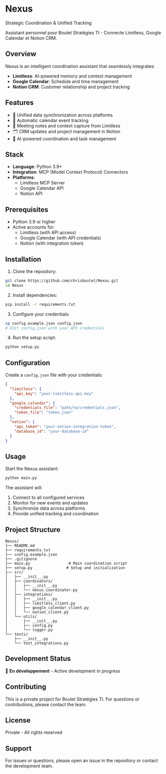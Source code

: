 # Nexus
Strategic Coordination & Unified Tracking

Assistant personnel pour Boulet Stratégies TI - Connecte Limitless, Google Calendar et Notion CRM.

## Overview

Nexus is an intelligent coordination assistant that seamlessly integrates:
- **Limitless**: AI-powered memory and context management
- **Google Calendar**: Schedule and time management
- **Notion CRM**: Customer relationship and project tracking

## Features

- 🔄 Unified data synchronization across platforms
- 📅 Automatic calendar event tracking
- 📝 Meeting notes and context capture from Limitless
- 🗂️ CRM updates and project management in Notion
- 🤖 AI-powered coordination and task management

## Stack

- **Language**: Python 3.9+
- **Integration**: MCP (Model Context Protocol) Connectors
- **Platforms**: 
  - Limitless MCP Server
  - Google Calendar API
  - Notion API

## Prerequisites

- Python 3.9 or higher
- Active accounts for:
  - Limitless (with API access)
  - Google Calendar (with API credentials)
  - Notion (with integration token)

## Installation

1. Clone the repository:
```bash
git clone https://github.com/chrisboulet/Nexus.git
cd Nexus
```

2. Install dependencies:
```bash
pip install -r requirements.txt
```

3. Configure your credentials:
```bash
cp config.example.json config.json
# Edit config.json with your API credentials
```

4. Run the setup script:
```bash
python setup.py
```

## Configuration

Create a `config.json` file with your credentials:

```json
{
  "limitless": {
    "api_key": "your-limitless-api-key"
  },
  "google_calendar": {
    "credentials_file": "path/to/credentials.json",
    "token_file": "token.json"
  },
  "notion": {
    "api_token": "your-notion-integration-token",
    "database_id": "your-database-id"
  }
}
```

## Usage

Start the Nexus assistant:

```bash
python main.py
```

The assistant will:
1. Connect to all configured services
2. Monitor for new events and updates
3. Synchronize data across platforms
4. Provide unified tracking and coordination

## Project Structure

```
Nexus/
├── README.md
├── requirements.txt
├── config.example.json
├── .gitignore
├── main.py                 # Main coordination script
├── setup.py               # Setup and initialization
├── src/
│   ├── __init__.py
│   ├── coordinators/
│   │   ├── __init__.py
│   │   └── nexus_coordinator.py
│   ├── integrations/
│   │   ├── __init__.py
│   │   ├── limitless_client.py
│   │   ├── google_calendar_client.py
│   │   └── notion_client.py
│   └── utils/
│       ├── __init__.py
│       ├── config.py
│       └── logger.py
└── tests/
    ├── __init__.py
    └── test_integrations.py
```

## Development Status

🚧 **En développement** - Active development in progress

## Contributing

This is a private project for Boulet Stratégies TI. For questions or contributions, please contact the team.

## License

Private - All rights reserved

## Support

For issues or questions, please open an issue in the repository or contact the development team.
